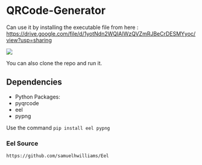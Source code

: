 # QRCode-Generator

Can use it by installing the executable file from here : https://drive.google.com/file/d/1yotNdn2WQIAIWzQVZmRJBeCrDESMYyoc/view?usp=sharing

<img src="https://github.com/settingsingh/QRCode-Generator/blob/master/AppUI.PNG">

You can also clone the repo and run it.

## Dependencies


* Python
Packages:
 * pyqrcode
 * eel
 * pypng
 
Use the command ```pip install eel pypng```


### Eel Source
```https://github.com/samuelhwilliams/Eel```

